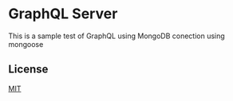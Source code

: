 # GraphQL Server

This is a sample test of GraphQL using MongoDB conection using mongoose

## License
[MIT](https://choosealicense.com/licenses/mit/)
